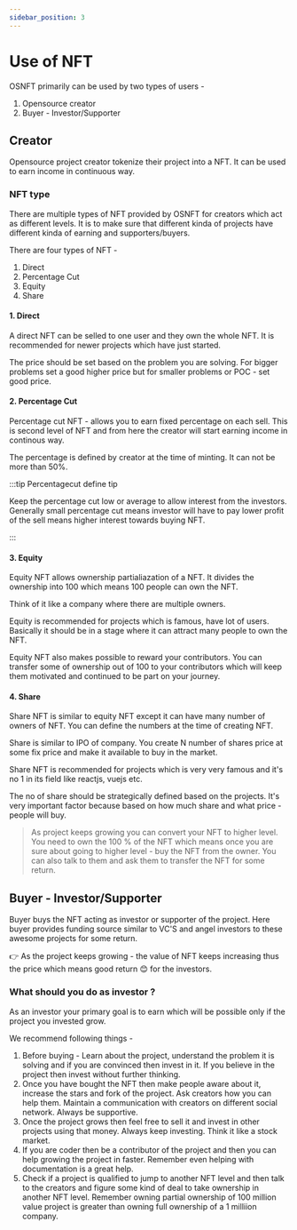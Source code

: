 ```yaml
---
sidebar_position: 3
---
```


# Use of NFT

OSNFT primarily can be used by two types of users - 

1. Opensource creator
2. Buyer - Investor/Supporter


## Creator

Opensource project creator tokenize their project into a NFT. It can be used to earn income in continuous way.

### NFT type

There are multiple types of NFT provided by OSNFT for creators which act as different levels. It is to make sure that different kinda of projects have different kinda of earning and supporters/buyers.

There are four types of NFT -

1. Direct
2. Percentage Cut
3. Equity
4. Share

#### 1. Direct

A direct NFT can be selled to one user and they own the whole NFT. It is recommended for newer projects which have just started. 

The price should be set based on the problem you are solving. For bigger problems set a good higher price but for smaller problems or POC - set good price.

#### 2. Percentage Cut

Percentage cut NFT - allows you to earn fixed percentage on each sell. This is second level of NFT and from here the creator will start earning income in continous way.

The percentage is defined by creator at the time of minting. It can not be more than 50%.

:::tip Percentagecut define tip

Keep the percentage cut low or average to allow interest from the investors. Generally small percentage cut means investor will have to pay lower profit of the sell means higher interest towards buying NFT.

:::

#### 3. Equity

Equity NFT allows ownership partialiazation of a NFT. It divides the ownership into 100 which means 100 people can own the NFT. 

Think of it like a company where there are multiple owners. 

Equity is recommended for projects which is famous, have lot of users. Basically it should be in a stage where it can attract many people to own the NFT.

Equity NFT also makes possible to reward your contributors. You can transfer some of ownership out of 100 to your contributors which will keep them motivated and continued to be part on your journey.

#### 4. Share

Share NFT is similar to equity NFT except it can have many number of owners of NFT. You can define the numbers at the time of creating NFT.

Share is similar to IPO of company. You create N number of shares price at some fix price and make it available to buy in the market.

Share NFT is recommended for projects which is very very famous and it's no 1 in its field like reactjs, vuejs etc. 

The no of share should be strategically defined based on the projects. It's very important factor because based on how much share and what price - people will buy.


> As project keeps growing you can convert your NFT to higher level. You need to own the 100 % of the NFT which means once you are sure about going to higher level - buy the NFT from the owner. You can also talk to them and ask them to transfer the NFT for some return.

## Buyer - Investor/Supporter

Buyer buys the NFT acting as investor or supporter of the project. Here buyer provides funding source similar to VC'S and angel investors to these awesome projects for some return. 

👉 As the project keeps growing - the value of NFT keeps increasing thus the price which means good return 😊 for the investors.

### What should you do as investor ?

As an investor your primary goal is to earn which will be possible only if the project you invested grow.

We recommend following things - 

1. Before buying - Learn about the project, understand the problem it is solving and if you are convinced then invest in it. If you believe in the project then invest without further thinking. 
2. Once you have bought the NFT then make people aware about it, increase the stars and fork of the project. Ask creators how you can help them. Maintain a communication with creators on different social network. Always be supportive.
3. Once the project grows then feel free to sell it and invest in other projects using that money. Always keep investing. Think it like a stock market.
4. If you are coder then be a contributor of the project and then you can help growing the project in faster. Remember even helping with documentation is a great help.
5. Check if a project is qualified to jump to another NFT level and then talk to the creators and figure some kind of deal to take ownership in another NFT level. Remember owning partial ownership of 100 million value project is greater than owning full ownership of a 1 milliion company.





